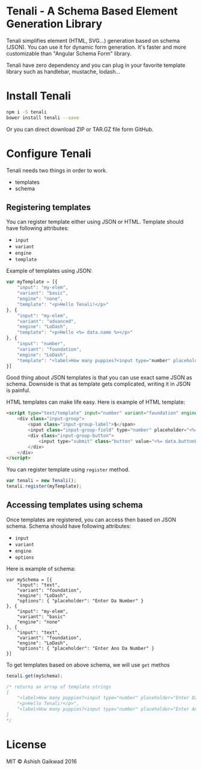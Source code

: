 # Tenali - A Schema Based Element Generation Library

Tenali simplifies element (HTML, SVG...) generation based on schema (JSON).
You can use it for dynamic form generation. It's faster and more customizable
than "Angular Schema Form" library.

Tenali have zero dependency and you can plug in your favorite template library
such as handlebar, mustache, lodash...

# Install Tenali

```bash
npm i -S tenali
bower install tenali --save
```

Or you can direct download ZIP or TAR.GZ file form GitHub.

# Configure Tenali

Tenali needs two things in order to work.
 - templates
 - schema

## Registering templates

You can register template either using JSON or HTML. Template should
have following attributes:
 - `input`
 - `variant`
 - `engine`
 - `template`

Example of templates using JSON:
```javascript
var myTemplate = [{
	"input": "my-elem",
	"variant": "basic",
	"engine": "none",
	"template": "<p>Hello Tenali!</p>"
}, {
	"input": "my-elem",
	"variant": "advanced",
	"engine": "LoDash",
	"template": "<p>Hello <%= data.name %></p>"
}, {
	"input": "number",
	"variant": "foundation",
	"engine": "LoDash",
	"template": "<label>How many puppies?<input type="number" placeholder="<%= data.placeholder %>"></label>"
}]
```
Good thing about JSON templates is that you can use exact same JSON
as schema. Downside is that as template gets complicated, writing it
in JSON is painful.

HTML templates can make life easy. Here is example of HTML template:
```html
<script type="text/template" input="number" variant="foundation" engine="LoDash">
	<div class="input-group">
		<span class="input-group-label">$</span>
		<input class="input-group-field" type="number" placeholder="<%= data.placeholder %>">
		<div class="input-group-button">
			<input type="submit" class="button" value="<%= data.buttonLabel %>">
		</div>
	</div>
</script>
```

You can register template using `register` method.
```javascript
var tenali = new Tenali();
tenali.register(myTemplate);
```

## Accessing templates using schema

Once templates are registered, you can access then based on JSON schema.
Schema should have following attributes:
 - `input`
 - `variant`
 - `engine`
 - `options`

Here is example of schema:
```
var mySchema = [{
	"input": "text",
	"variant": "foundation",
	"engine": "LoDash",
	"options": { "placeholder": "Enter Da Number" }
}, {
	"input": "my-elem",
	"variant": "basic"
	"engine": "none"
}, {
	"input": "text",
	"variant": "foundation",
	"engine": "LoDash",
	"options": { "placeholder": "Enter Ano Da Number" }
}]
```

To get templates based on above schema, we will use `get` methos
```javascript
tenali.get(mySchema);

/* returns an array of template strings
[
	"<label>How many puppies?<input type="number" placeholder="Enter Da Number"></label>",
	"<p>Hello Tenali!</p>",
	"<label>How many puppies?<input type="number" placeholder="Enter Ano Da Number"></label>"
]
*/
```

# License

MIT © Ashish Gaikwad 2016
